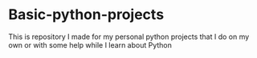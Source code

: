 # Basic-python-projects
This is repository I made for my personal python projects that I do on my own or with some help while I learn about Python
